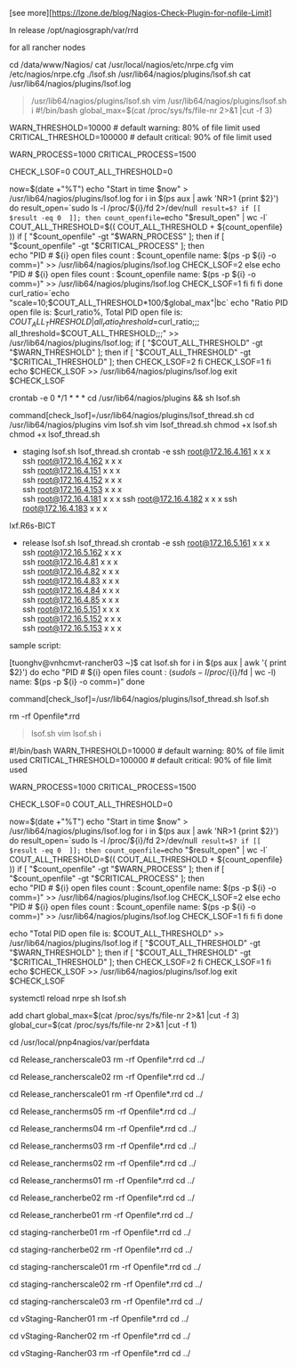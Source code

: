 [see more][https://lzone.de/blog/Nagios-Check-Plugin-for-nofile-Limit]

In release
/opt/nagiosgraph/var/rrd


for all rancher nodes

cd /data/www/Nagios/
cat /usr/local/nagios/etc/nrpe.cfg
vim /etc/nagios/nrpe.cfg
./lsof.sh
/usr/lib64/nagios/plugins/lsof.sh
cat /usr/lib64/nagios/plugins/lsof.log

>/usr/lib64/nagios/plugins/lsof.sh
vim /usr/lib64/nagios/plugins/lsof.sh
i
#!/bin/bash
global_max=$(cat /proc/sys/fs/file-nr 2>&1 |cut -f 3)

WARN_THRESHOLD=10000	# default warning:  80% of file limit used
CRITICAL_THRESHOLD=100000	# default critical: 90% of file limit used

WARN_PROCESS=1000
CRITICAL_PROCESS=1500

CHECK_LSOF=0
COUT_ALL_THRESHOLD=0

now=$(date +"%T")
echo "Start in time $now" > /usr/lib64/nagios/plugins/lsof.log
for i in $(ps aux | awk 'NR>1 {print $2}')
do
    result_open=`sudo ls -l /proc/${i}/fd 2>/dev/null`
    result=$?
    if [[ $result -eq 0  ]]; then
        count_openfile=`echo "$result_open" | wc -l`
        COUT_ALL_THRESHOLD=$(( COUT_ALL_THRESHOLD + ${count_openfile} ))
        if [ "$count_openfile" -gt "$WARN_PROCESS" ]; then
            if [ "$count_openfile" -gt "$CRITICAL_PROCESS" ]; then   
                echo "PID # ${i} open files count : $count_openfile name: $(ps -p ${i} -o comm=)" >> /usr/lib64/nagios/plugins/lsof.log
                CHECK_LSOF=2
            else
                echo "PID # ${i} open files count : $count_openfile name: $(ps -p ${i} -o comm=)" >> /usr/lib64/nagios/plugins/lsof.log
                CHECK_LSOF=1
            fi
        fi
    fi
done
curl_ratio=`echo "scale=10;$COUT_ALL_THRESHOLD*100/$global_max"|bc`
echo "Ratio PID open file is: $curl_ratio%, Total PID open file is: $COUT_ALL_THRESHOLD | all_ratio_threshold=$curl_ratio;;; all_threshold=$COUT_ALL_THRESHOLD;;;" >> /usr/lib64/nagios/plugins/lsof.log;
if [ "$COUT_ALL_THRESHOLD" -gt "$WARN_THRESHOLD" ]; then
    if [ "$COUT_ALL_THRESHOLD" -gt "$CRITICAL_THRESHOLD" ]; then
        CHECK_LSOF=2
    fi
    CHECK_LSOF=1
fi
echo $CHECK_LSOF >> /usr/lib64/nagios/plugins/lsof.log
exit $CHECK_LSOF

crontab -e
0 */1 * * * cd /usr/lib64/nagios/plugins && sh lsof.sh


command[check_lsof]=/usr/lib64/nagios/plugins/lsof_thread.sh
cd /usr/lib64/nagios/plugins
vim lsof.sh
vim lsof_thread.sh
chmod +x lsof.sh
chmod +x lsof_thread.sh

+ staging                   lsof.sh     lsof_thread.sh      crontab -e
ssh root@172.16.4.161         x              x                x   
ssh root@172.16.4.162         x              x                x   
ssh root@172.16.4.151         x              x                x   
ssh root@172.16.4.152         x              x                x   
ssh root@172.16.4.153         x              x                x  
ssh root@172.16.4.181         x              x                x
ssh root@172.16.4.182         x              x                x
ssh root@172.16.4.183         x              x                x

lxf.R6s-BICT
+ release                   lsof.sh     lsof_thread.sh      crontab -e
ssh root@172.16.5.161         x              x                x   
ssh root@172.16.5.162         x              x                x   
ssh root@172.16.4.81          x              x                x   
ssh root@172.16.4.82          x              x                x   
ssh root@172.16.4.83          x              x                x   
ssh root@172.16.4.84          x              x                x   
ssh root@172.16.4.85          x              x                x   
ssh root@172.16.5.151         x              x                x   
ssh root@172.16.5.152         x              x                x   
ssh root@172.16.5.153         x              x                x   
 

sample script:

[tuonghv@vnhcmvt-rancher03 ~]$ cat lsof.sh
for i in $(ps aux | awk '{ print $2}')
do
    echo "PID # ${i} open files count : $(sudo ls -l /proc/${i}/fd | wc -l) name: $(ps -p ${i} -o comm=)"
done




command[check_lsof]=/usr/lib64/nagios/plugins/lsof_thread.sh
lsof.sh

rm -rf Openfile*.rrd

>lsof.sh
vim lsof.sh
i

#!/bin/bash
WARN_THRESHOLD=10000	# default warning:  80% of file limit used
CRITICAL_THRESHOLD=100000	# default critical: 90% of file limit used

WARN_PROCESS=1000
CRITICAL_PROCESS=1500

CHECK_LSOF=0
COUT_ALL_THRESHOLD=0

now=$(date +"%T")
echo "Start in time $now" > /usr/lib64/nagios/plugins/lsof.log
for i in $(ps aux | awk 'NR>1 {print $2}')
do
    result_open=`sudo ls -l /proc/${i}/fd 2>/dev/null`
    result=$?
    if [[ $result -eq 0  ]]; then
        count_openfile=`echo "$result_open" | wc -l`
        COUT_ALL_THRESHOLD=$(( COUT_ALL_THRESHOLD + ${count_openfile} ))
        if [ "$count_openfile" -gt "$WARN_PROCESS" ]; then
            if [ "$count_openfile" -gt "$CRITICAL_PROCESS" ]; then   
                echo "PID # ${i} open files count : $count_openfile name: $(ps -p ${i} -o comm=)" >> /usr/lib64/nagios/plugins/lsof.log
                CHECK_LSOF=2
            else
                echo "PID # ${i} open files count : $count_openfile name: $(ps -p ${i} -o comm=)" >> /usr/lib64/nagios/plugins/lsof.log
                CHECK_LSOF=1
            fi
        fi
    fi
done

echo "Total PID open file is: $COUT_ALL_THRESHOLD" >> /usr/lib64/nagios/plugins/lsof.log
if [ "$COUT_ALL_THRESHOLD" -gt "$WARN_THRESHOLD" ]; then
    if [ "$COUT_ALL_THRESHOLD" -gt "$CRITICAL_THRESHOLD" ]; then
        CHECK_LSOF=2
    fi
    CHECK_LSOF=1
fi
echo $CHECK_LSOF >> /usr/lib64/nagios/plugins/lsof.log
exit $CHECK_LSOF

systemctl reload nrpe
sh lsof.sh

add chart
global_max=$(cat /proc/sys/fs/file-nr 2>&1 |cut -f 3)
global_cur=$(cat /proc/sys/fs/file-nr 2>&1 |cut -f 1)

cd /usr/local/pnp4nagios/var/perfdata


cd Release_rancherscale03
rm -rf Openfile*.rrd
cd ../

cd Release_rancherscale02
rm -rf Openfile*.rrd
cd ../

cd Release_rancherscale01
rm -rf Openfile*.rrd
cd ../

cd Release_rancherms05
rm -rf Openfile*.rrd
cd ../

cd Release_rancherms04
rm -rf Openfile*.rrd
cd ../

cd Release_rancherms03
rm -rf Openfile*.rrd
cd ../

cd Release_rancherms02
rm -rf Openfile*.rrd
cd ../

cd Release_rancherms01
rm -rf Openfile*.rrd
cd ../


cd Release_rancherbe02
rm -rf Openfile*.rrd
cd ../

cd Release_rancherbe01
rm -rf Openfile*.rrd
cd ../




cd staging-rancherbe01
rm -rf Openfile*.rrd
cd ../

cd staging-rancherbe02
rm -rf Openfile*.rrd
cd ../

cd staging-rancherscale01
rm -rf Openfile*.rrd
cd ../

cd staging-rancherscale02
rm -rf Openfile*.rrd
cd ../

cd staging-rancherscale03
rm -rf Openfile*.rrd
cd ../

cd vStaging-Rancher01
rm -rf Openfile*.rrd
cd ../

cd vStaging-Rancher02
rm -rf Openfile*.rrd
cd ../

cd vStaging-Rancher03
rm -rf Openfile*.rrd
cd ../
